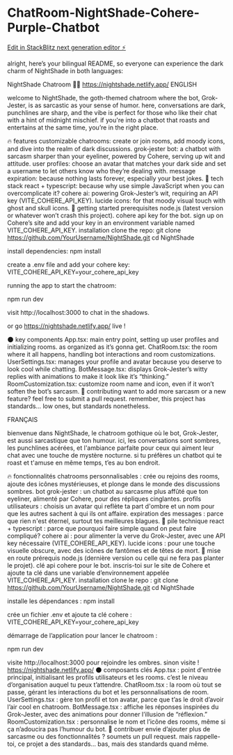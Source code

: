 # ChatRoom-NightShade-Cohere-Purple-Chatbot
[Edit in StackBlitz next generation editor ⚡️](https://stackblitz.com/~/github.com/jps1990/ChatRoom-NightShade-Cohere-Purple-Chatbot)


alright, here’s your bilingual README, so everyone can experience the dark charm of NightShade in both languages:

NightShade Chatroom 🌙💀
https://nightshade.netlify.app/
ENGLISH

welcome to NightShade, the goth-themed chatroom where the bot, Grok-Jester, is as sarcastic as your sense of humor. here, conversations are dark, punchlines are sharp, and the vibe is perfect for those who like their chat with a hint of midnight mischief. if you're into a chatbot that roasts and entertains at the same time, you’re in the right place.

🔥 features
customizable chatrooms: create or join rooms, add moody icons, and dive into the realm of dark discussions.
grok-jester bot: a chatbot with sarcasm sharper than your eyeliner, powered by Cohere, serving up wit and attitude.
user profiles: choose an avatar that matches your dark side and set a username to let others know who they’re dealing with.
message expiration: because nothing lasts forever, especially your best jokes.
🔧 tech stack
react + typescript: because why use simple JavaScript when you can overcomplicate it?
cohere ai: powering Grok-Jester’s wit, requiring an API key (VITE_COHERE_API_KEY).
lucide icons: for that moody visual touch with ghost and skull icons.
🚀 getting started
prerequisites
node.js (latest version or whatever won’t crash this project).
cohere api key for the bot. sign up on Cohere’s site and add your key in an environment variable named VITE_COHERE_API_KEY.
installation
clone the repo: git clone https://github.com/YourUsername/NightShade.git cd NightShade

install dependencies: npm install

create a .env file and add your cohere key: VITE_COHERE_API_KEY=your_cohere_api_key

running the app
to start the chatroom:

npm run dev

visit http://localhost:3000 to chat in the shadows.

or go https://nightshade.netlify.app/ live !

🌑 key components
App.tsx: main entry point, setting up user profiles and initializing rooms. as organized as it’s gonna get.
ChatRoom.tsx: the room where it all happens, handling bot interactions and room customizations.
UserSettings.tsx: manages your profile and avatar because you deserve to look cool while chatting.
BotMessage.tsx: displays Grok-Jester’s witty replies with animations to make it look like it’s “thinking.”
RoomCustomization.tsx: customize room name and icon, even if it won’t soften the bot’s sarcasm.
🤘 contributing
want to add more sarcasm or a new feature? feel free to submit a pull request. remember, this project has standards… low ones, but standards nonetheless.

FRANÇAIS

bienvenue dans NightShade, le chatroom gothique où le bot, Grok-Jester, est aussi sarcastique que ton humour. ici, les conversations sont sombres, les punchlines acérées, et l'ambiance parfaite pour ceux qui aiment leur chat avec une touche de mystère nocturne. si tu préfères un chatbot qui te roast et t'amuse en même temps, t’es au bon endroit.

🔥 fonctionnalités
chatrooms personnalisables : crée ou rejoins des rooms, ajoute des icônes mystérieuses, et plonge dans le monde des discussions sombres.
bot grok-jester : un chatbot au sarcasme plus affûté que ton eyeliner, alimenté par Cohere, pour des répliques cinglantes.
profils utilisateurs : choisis un avatar qui reflète ta part d'ombre et un nom pour que les autres sachent à qui ils ont affaire.
expiration des messages : parce que rien n'est éternel, surtout tes meilleures blagues.
🔧 pile technique
react + typescript : parce que pourquoi faire simple quand on peut faire compliqué?
cohere ai : pour alimenter la verve du Grok-Jester, avec une API key nécessaire (VITE_COHERE_API_KEY).
lucide icons : pour une touche visuelle obscure, avec des icônes de fantômes et de têtes de mort.
🚀 mise en route
prérequis
node.js (dernière version ou celle qui ne fera pas planter le projet).
clé api cohere pour le bot. inscris-toi sur le site de Cohere et ajoute ta clé dans une variable d’environnement appelée VITE_COHERE_API_KEY.
installation
clone le repo : git clone https://github.com/YourUsername/NightShade.git cd NightShade

installe les dépendances : npm install

crée un fichier .env et ajoute ta clé cohere : VITE_COHERE_API_KEY=your_cohere_api_key

démarrage de l’application
pour lancer le chatroom :

npm run dev

visite http://localhost:3000 pour rejoindre les ombres.
sinon visite ! https://nightshade.netlify.app/
🌑 composants clés
App.tsx : point d'entrée principal, initialisant les profils utilisateurs et les rooms. c’est le niveau d’organisation auquel tu peux t’attendre.
ChatRoom.tsx : la room où tout se passe, gérant les interactions du bot et les personnalisations de room.
UserSettings.tsx : gère ton profil et ton avatar, parce que t’as le droit d’avoir l’air cool en chatroom.
BotMessage.tsx : affiche les réponses inspirées du Grok-Jester, avec des animations pour donner l’illusion de “réflexion.”
RoomCustomization.tsx : personnalise le nom et l’icône des rooms, même si ça n’adoucira pas l’humour du bot.
🤘 contribuer
envie d’ajouter plus de sarcasme ou des fonctionnalités ? soumets un pull request. mais rappelle-toi, ce projet a des standards… bas, mais des standards quand même.

